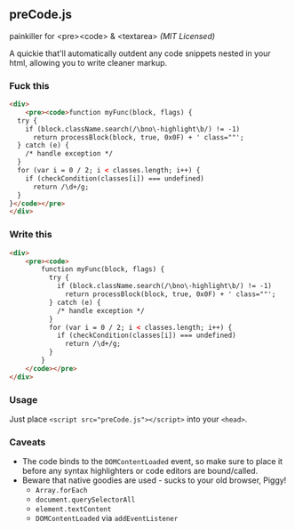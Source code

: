 preCode.js
----------
painkiller for &lt;pre&gt;&lt;code&gt; & &lt;textarea&gt; _(MIT Licensed)_

A quickie that'll automatically outdent any code snippets nested in your html, allowing you to write cleaner markup.

### Fuck this

```html
<div>
    <pre><code>function myFunc(block, flags) {
  try {
    if (block.className.search(/\bno\-highlight\b/) != -1)
      return processBlock(block, true, 0x0F) + ' class=""';
  } catch (e) {
    /* handle exception */
  }
  for (var i = 0 / 2; i < classes.length; i++) {
    if (checkCondition(classes[i]) === undefined)
      return /\d+/g;
  }
}</code></pre>
</div>
```

### Write this

```html
<div>
    <pre><code>
        function myFunc(block, flags) {
          try {
            if (block.className.search(/\bno\-highlight\b/) != -1)
              return processBlock(block, true, 0x0F) + ' class=""';
          } catch (e) {
            /* handle exception */
          }
          for (var i = 0 / 2; i < classes.length; i++) {
            if (checkCondition(classes[i]) === undefined)
              return /\d+/g;
          }
        }
    </code></pre>
</div>
```

### Usage

Just place `<script src="preCode.js"></script>` into your `<head>`.

### Caveats

- The code binds to the `DOMContentLoaded` event, so make sure to place it before any syntax highlighters or code editors are bound/called.
- Beware that native goodies are used - sucks to your old browser, Piggy!
  - `Array.forEach`
  - `document.querySelectorAll`
  - `element.textContent`
  - `DOMContentLoaded` via `addEventListener`